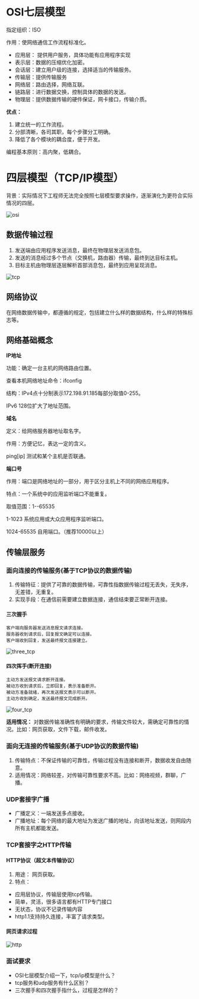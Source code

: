 # OSI七层模型
指定组织：ISO 

作用：使网络通信工作流程标准化。
- 应用层： 提供用户服务，具体功能有应用程序实现
- 表示层：数据的压缩优化加密。
- 会话层：建立用户级的连接，选择适当的传输服务。
- 传输层：提供传输服务
- 网络层：路由选择，网络互联。
- 链路层：进行数据交换，控制具体的数据的发送。
- 物理层：提供数据传输的硬件保证，网卡接口，传输介质。

**优点：**
1. 建立统一的工作流程。
2. 分部清晰，各司其职，每个步骤分工明确。
3. 降低了各个模块的耦合度，便于开发。

编程基本原则：高内聚，低耦合。

# 四层模型（TCP/IP模型）
背景：实际情况下工程师无法完全按照七层模型要求操作，逐渐演化为更符合实际情况的四层。

![osi](./photo/osi.png)

## 数据传输过程
1. 发送端由应用程序发送消息，最终在物理层发送消息包。
2. 发送的消息经过多个节点（交换机，路由器）传输，最终到达目标主机。
3. 目标主机由物理层逐层解析首部消息包，最终到应用呈现消息。 

![tcp](./photo/tcp.png)

## 网络协议
在网络数据传输中，都遵循的规定，包括建立什么样的数据结构，什么样的特殊标志等。
## 网络基础概念
**IP地址** 

功能：确定一台主机的网络路由位置。 

查看本机网络地址命令：ifconfig

结构：IPv4点十分制表示172.198.91.185每部分取值0-255。 

IPv6 128位扩大了地址范围。

**域名** 

定义：给网络服务器地址取名字。 

作用：方便记忆，表达一定的含义。 

ping[ip] 测试和某个主机是否联通。

**端口号** 

作用：端口是网络地址的一部分，用于区分主机上不同的网络应用程序。 

特点：一个系统中的应用监听端口不能重复。 

取值范围：1--65535 

1-1023 系统应用或大众应用程序监听端口。

1024-65535 自用端口。（推荐10000以上）


## 传输层服务
### 面向连接的传输服务(基于TCP协议的数据传输)
1. 传输特征：提供了可靠的数据传输，可靠性指数据传输过程无丢失，无失序，无差错，无重复。
2. 实现手段：在通信前需要建立数据连接，通信结束要正常断开连接。
#### 三次握手
    客户端向服务器发送消息报文请求连接。
    服务器收到请求后，回复报文确定可以连接。
    客户端收到回复，发送最终报文连接建立。

![three_tcp](./photo/three_tcp.png)

#### 四次挥手(断开连接)
    主动方发送报文请求断开连接。
    被动方收到请求后，立即回复，表示准备断开。
    被动方准备就绪，再次发送报文表示可以断开。
    主动方收到确定，发送最终报文完成断开。

![four_tcp](./photo/four_tcp.png)


**适用情况：**
对数据传输准确性有明确的要求，传输文件较大，需确定可靠性的情况。比如：网页获取，文件下载，邮件收发。

### 面向无连接的传输服务(基于UDP协议的数据传输)
1. 传输特点：不保证传输的可靠性，传输过程没有连接和断开，数据收发自由随意。
2. 适用情况：网络较差，对传输可靠性要求不高。比如：网络视频，群聊，广播。 

### UDP套接字广播
- 广播定义：一端发送多点接收。
- 广播地址：每个网络的最大地址为发送广播的地址，向该地址发送，则网段内所有主机都能发送。

### TCP套接字之HTTP传输
#### HTTP协议（超文本传输协议）
1. 用途： 网页获取。
2. 特点：
- 应用层协议，传输层使用tcp传输。
- 简单，灵活，很多语言都有HTTP专门接口
- 无状态，协议不记录传输内容
- http1.1支持持久连接，丰富了请求类型。

#### 网页请求过程
![http](./photo/httpprocess.png)

### 面试要求
- OSI七层模型介绍一下，tcp/ip模型是什么？
- tcp服务和udp服务有什么区别？
- 三次握手和四次握手指什么，过程是怎样的？





